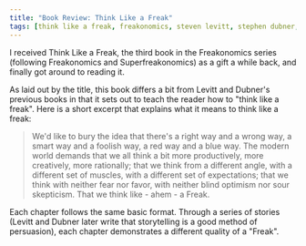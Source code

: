 ```yaml
---
title: "Book Review: Think Like a Freak"
tags: [think like a freak, freakonomics, steven levitt, stephen dubner, book, book review, nigerian scams, patent trolls, intellectual ventures]
---
```


I received Think Like a Freak, the third book in the Freakonomics series (following Freakonomics and Superfreakonomics) as a gift a while back, and finally got around to reading it.

As laid out by the title, this book differs a bit from Levitt and Dubner's previous books in that it sets out to teach the reader how to "think like a freak". Here is a short excerpt that explains what it means to think like a freak:

> We'd like to bury the idea that there's a right way and a wrong way, a smart way and a foolish way, a red way and a blue way. The modern world demands that we all think a bit more productively, more creatively, more rationally; that we think from a different angle, with a different set of muscles, with a different set of expectations; that we think with neither fear nor favor, with neither blind optimism nor sour skepticism. That we think like - ahem - a Freak.

Each chapter follows the same basic format. Through a series of stories (Levitt and Dubner later write that storytelling is a good method of persuasion), each chapter demonstrates a different quality of a "Freak". 
